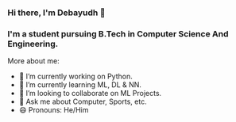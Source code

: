 ### Hi there, I'm Debayudh 👋

### I'm a student pursuing B.Tech in Computer Science And Engineering.

More about me:

- 🔭 I’m currently working on Python.
- 🌱 I’m currently learning ML, DL & NN.
- 👯 I’m looking to collaborate on ML Projects.
- 💬 Ask me about Computer, Sports, etc.
- 😄 Pronouns: He/Him

